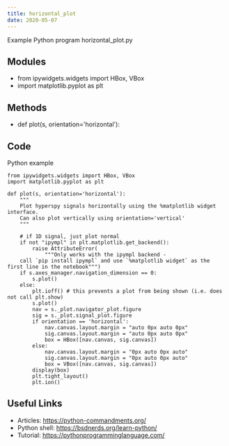 ```yaml
---
title: horizontal_plot
date: 2020-05-07
---
```

Example Python program horizontal_plot.py

## Modules

* from ipywidgets.widgets import HBox, VBox
* import matplotlib.pyplot as plt

## Methods

* def plot(s, orientation='horizontal'):

## Code

Python example

    from ipywidgets.widgets import HBox, VBox
    import matplotlib.pyplot as plt
    
    def plot(s, orientation='horizontal'):
        """
        Plot hyperspy signals horizontally using the %matplotlib widget interface.
        Can also plot vertically using orientation='vertical'
        """
        
        # if 1D signal, just plot normal
        if not "ipympl" in plt.matplotlib.get_backend():
            raise AttributeError(
                """Only works with the ipympl backend - 
        call `pip install ipympl` and use `%matplotlib widget` as the first line in the notebook""")
        if s.axes_manager.navigation_dimension == 0:
            s.plot()
        else: 
            plt.ioff() # this prevents a plot from being shown (i.e. does not call plt.show)
            s.plot()
            nav = s._plot.navigator_plot.figure
            sig = s._plot.signal_plot.figure
            if orientation == 'horizontal':
                nav.canvas.layout.margin = "auto 0px auto 0px"
                sig.canvas.layout.margin = "auto 0px auto 0px"
                box = HBox([nav.canvas, sig.canvas])
            else:
                nav.canvas.layout.margin = "0px auto 0px auto"
                sig.canvas.layout.margin = "0px auto 0px auto"
                box = VBox([nav.canvas, sig.canvas])
            display(box)
            plt.tight_layout()
            plt.ion()
    

## Useful Links

- Articles: https://python-commandments.org/
- Python shell: https://bsdnerds.org/learn-python/
- Tutorial: https://pythonprogramminglanguage.com/
